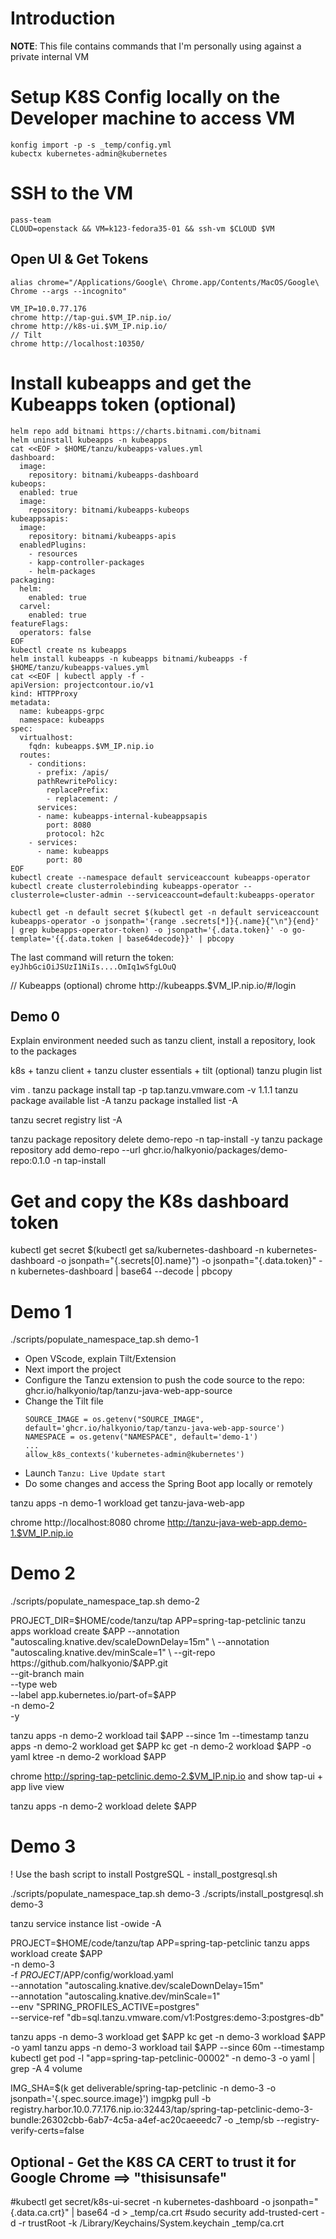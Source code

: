# Introduction

**NOTE**: This file contains commands that I'm personally using against a private internal VM

# Setup K8S Config locally on the Developer machine to access VM
```
konfig import -p -s _temp/config.yml
kubectx kubernetes-admin@kubernetes
```
# SSH to the VM
```
pass-team
CLOUD=openstack && VM=k123-fedora35-01 && ssh-vm $CLOUD $VM
```
## Open UI & Get Tokens
```
alias chrome="/Applications/Google\ Chrome.app/Contents/MacOS/Google\ Chrome --args --incognito"

VM_IP=10.0.77.176
chrome http://tap-gui.$VM_IP.nip.io/
chrome http://k8s-ui.$VM_IP.nip.io/
// Tilt
chrome http://localhost:10350/
```
# Install kubeapps and get the Kubeapps token (optional)
```
helm repo add bitnami https://charts.bitnami.com/bitnami
helm uninstall kubeapps -n kubeapps
cat <<EOF > $HOME/tanzu/kubeapps-values.yml
dashboard:
  image:
    repository: bitnami/kubeapps-dashboard
kubeops:
  enabled: true
  image:
    repository: bitnami/kubeapps-kubeops
kubeappsapis:
  image:
    repository: bitnami/kubeapps-apis
  enabledPlugins:
    - resources
    - kapp-controller-packages
    - helm-packages
packaging:
  helm:
    enabled: true
  carvel:
    enabled: true
featureFlags:
  operators: false
EOF
kubectl create ns kubeapps
helm install kubeapps -n kubeapps bitnami/kubeapps -f $HOME/tanzu/kubeapps-values.yml
cat <<EOF | kubectl apply -f - 
apiVersion: projectcontour.io/v1
kind: HTTPProxy
metadata:
  name: kubeapps-grpc
  namespace: kubeapps
spec:
  virtualhost:
    fqdn: kubeapps.$VM_IP.nip.io
  routes:
    - conditions:
      - prefix: /apis/
      pathRewritePolicy:
        replacePrefix:
        - replacement: /
      services:
      - name: kubeapps-internal-kubeappsapis
        port: 8080
        protocol: h2c
    - services:
      - name: kubeapps
        port: 80
EOF
kubectl create --namespace default serviceaccount kubeapps-operator
kubectl create clusterrolebinding kubeapps-operator --clusterrole=cluster-admin --serviceaccount=default:kubeapps-operator

kubectl get -n default secret $(kubectl get -n default serviceaccount kubeapps-operator -o jsonpath='{range .secrets[*]}{.name}{"\n"}{end}' | grep kubeapps-operator-token) -o jsonpath='{.data.token}' -o go-template='{{.data.token | base64decode}}' | pbcopy
```
The last command will return the token: `eyJhbGciOiJSUzI1NiIs....OmIq1wSfgLOuQ`

// Kubeapps (optional)
chrome http://kubeapps.$VM_IP.nip.io/#/login

## Demo 0

Explain environment needed such as tanzu client, install a repository, look to the packages

k8s + tanzu client + tanzu cluster essentials + tilt (optional)
tanzu plugin list

vim .
tanzu package install tap -p tap.tanzu.vmware.com -v 1.1.1
tanzu package available list -A
tanzu package installed list -A

tanzu secret registry list -A

tanzu package repository delete demo-repo -n tap-install -y
tanzu package repository add demo-repo --url ghcr.io/halkyonio/packages/demo-repo:0.1.0 -n tap-install

# Get and copy the K8s dashboard token
kubectl get secret $(kubectl get sa/kubernetes-dashboard -n kubernetes-dashboard -o jsonpath="{.secrets[0].name}") -o jsonpath="{.data.token}" -n kubernetes-dashboard | base64 --decode | pbcopy

# Demo 1

./scripts/populate_namespace_tap.sh demo-1

- Open VScode, explain Tilt/Extension
- Next import the project
- Configure the Tanzu extension to push the code source to the repo: ghcr.io/halkyonio/tap/tanzu-java-web-app-source
- Change the Tilt file
  ```text
  SOURCE_IMAGE = os.getenv("SOURCE_IMAGE", default='ghcr.io/halkyonio/tap/tanzu-java-web-app-source')
  NAMESPACE = os.getenv("NAMESPACE", default='demo-1')
  ...
  allow_k8s_contexts('kubernetes-admin@kubernetes')
  ```
- Launch `Tanzu: Live Update start`  
- Do some changes and access the Spring Boot app locally or remotely

tanzu apps -n demo-1 workload get tanzu-java-web-app

chrome http://localhost:8080
chrome http://tanzu-java-web-app.demo-1.$VM_IP.nip.io

# Demo 2

./scripts/populate_namespace_tap.sh demo-2

PROJECT_DIR=$HOME/code/tanzu/tap
APP=spring-tap-petclinic
tanzu apps workload create $APP
   --annotation "autoscaling.knative.dev/scaleDownDelay=15m" \
   --annotation "autoscaling.knative.dev/minScale=1" \
   --git-repo https://github.com/halkyonio/$APP.git \
   --git-branch main  \
   --type web \
   --label app.kubernetes.io/part-of=$APP \
   -n demo-2 \
   -y

tanzu apps -n demo-2 workload tail $APP --since 1m --timestamp
tanzu apps -n demo-2 workload get $APP
kc get -n demo-2 workload $APP -o yaml
ktree -n demo-2 workload $APP

chrome http://spring-tap-petclinic.demo-2.$VM_IP.nip.io
and show tap-ui + app live view

tanzu apps -n demo-2 workload delete $APP

# Demo 3

! Use the bash script to install PostgreSQL - install_postgresql.sh

./scripts/populate_namespace_tap.sh demo-3
./scripts/install_postgresql.sh demo-3

tanzu service instance list -owide -A

PROJECT=$HOME/code/tanzu/tap
APP=spring-tap-petclinic
tanzu apps workload create $APP \
     -n demo-3 \
     -f $PROJECT/$APP/config/workload.yaml \
     --annotation "autoscaling.knative.dev/scaleDownDelay=15m" \
     --annotation "autoscaling.knative.dev/minScale=1" \
     --env "SPRING_PROFILES_ACTIVE=postgres" \
     --service-ref "db=sql.tanzu.vmware.com/v1:Postgres:demo-3:postgres-db"

tanzu apps -n demo-3 workload get $APP
kc get -n demo-3 workload $APP -o yaml
tanzu apps -n demo-3 workload tail $APP --since 60m --timestamp
kubectl get pod -l "app=spring-tap-petclinic-00002" -n demo-3 -o yaml | grep -A 4 volume

IMG_SHA=$(k get deliverable/spring-tap-petclinic -n demo-3 -o jsonpath='{.spec.source.image}')
imgpkg pull -b registry.harbor.10.0.77.176.nip.io:32443/tap/spring-tap-petclinic-demo-3-bundle:26302cbb-6ab7-4c5a-a4ef-ac20caeeedc7 -o _temp/sb --registry-verify-certs=false

## Optional - Get the K8S CA CERT to trust it for Google Chrome ==> "thisisunsafe"

#kubectl get secret/k8s-ui-secret -n kubernetes-dashboard -o jsonpath="{.data.ca\.crt}" | base64 -d > _temp/ca.crt
#sudo security add-trusted-cert -d -r trustRoot -k /Library/Keychains/System.keychain _temp/ca.crt



